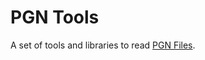 # PGN Tools
A set of tools and libraries to read [PGN Files](https://en.wikipedia.org/wiki/Portable_Game_Notation).

